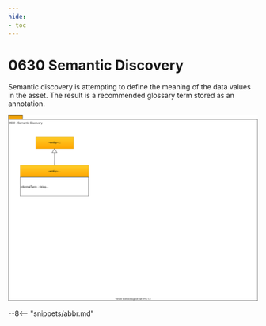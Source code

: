 ```yaml
---
hide:
- toc
---
```


<!-- SPDX-License-Identifier: CC-BY-4.0 -->
<!-- Copyright Contributors to the ODPi Egeria project. -->

# 0630 Semantic Discovery

Semantic discovery is attempting to define the
meaning of the data values in the asset.
The result is a recommended glossary term
stored as an annotation.

![UML](0630-Semantic-Discovery.svg)

--8<-- "snippets/abbr.md"